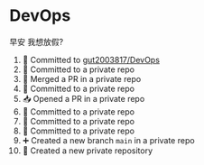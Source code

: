 # DevOps
早安 我想放假?

<!--START_SECTION:activity-->
1. 📝 Committed to [gut2003817/DevOps](https://github.com/gut2003817/DevOps/commit/87e09c9e7d4ba37f292f579131ad35f87fbdfb59)
2. 📝 Committed to a private repo
3. 🔀 Merged a PR in a private repo
4. 📝 Committed to a private repo
5. 📥 Opened a PR in a private repo
6. 📝 Committed to a private repo
7. 📝 Committed to a private repo
8. 📝 Committed to a private repo
9. ➕ Created a new branch `main` in a private repo
10. 🎉 Created a new private repository
<!--END_SECTION:activity-->            
